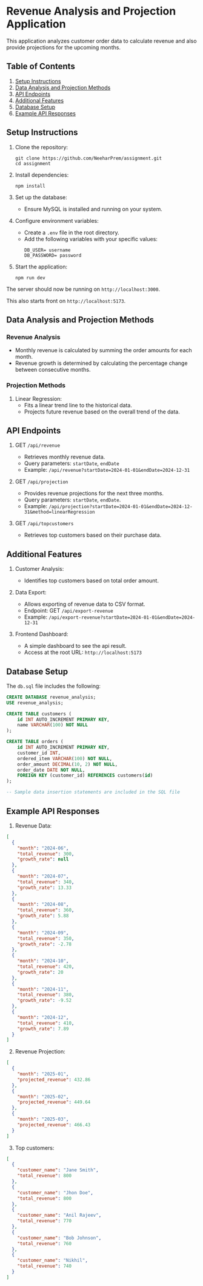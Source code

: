 # Revenue Analysis and Projection Application

This application analyzes customer order data to calculate revenue  and also provide projections for the upcoming months.

## Table of Contents
1. [Setup Instructions](#setup-instructions)
2. [Data Analysis and Projection Methods](#data-analysis-and-projection-methods)
3. [API Endpoints](#api-endpoints)
4. [Additional Features](#additional-features)
5. [Database Setup](#database-setup)
6. [Example API Responses](#example-api-responses)

## Setup Instructions

1. Clone the repository:
   ```
   git clone https://github.com/NeeharPrem/assignment.git
   cd assignment
   ```

2. Install dependencies:
   ```
   npm install
   ```

3. Set up the database:
   - Ensure MySQL is installed and running on your system.
4. Configure environment variables:
   - Create a `.env` file in the root directory.
   - Add the following variables with your specific values:
     ```
     DB_USER= username
     DB_PASSWORD= password
     ```

5. Start the application:
   ```
   npm run dev
   ```

The server should now be running on `http://localhost:3000`.

This also starts front on `http://localhost:5173`.

## Data Analysis and Projection Methods

### Revenue Analysis
- Monthly revenue is calculated by summing the order amounts for each month.
- Revenue growth is determined by calculating the percentage change between consecutive months.

### Projection Methods
1. Linear Regression:
   - Fits a linear trend line to the historical data.
   - Projects future revenue based on the overall trend of the data.

## API Endpoints

1. GET `/api/revenue`
   - Retrieves monthly revenue data.
   - Query parameters: `startDate`, `endDate`
   - Example: `/api/revenue?startDate=2024-01-01&endDate=2024-12-31`

2. GET `/api/projection`
   - Provides revenue projections for the next three months.
   - Query parameters: `startDate`, `endDate`.
   - Example: `/api/projection?startDate=2024-01-01&endDate=2024-12-31&method=linearRegression`

3. GET `/api/topcustomers`
   - Retrieves top customers based on their purchase data.

## Additional Features

1. Customer Analysis:
   - Identifies top customers based on total order amount.

2. Data Export:
   - Allows exporting of revenue data to CSV format.
   - Endpoint: GET `/api/export-revenue`
   - Example: `/api/export-revenue?startDate=2024-01-01&endDate=2024-12-31`

3. Frontend Dashboard:
   - A simple dashboard to see the api result.
   - Access at the root URL: `http://localhost:5173`

## Database Setup

The `db.sql` file includes the following:

```sql
CREATE DATABASE revenue_analysis;
USE revenue_analysis;

CREATE TABLE customers (
    id INT AUTO_INCREMENT PRIMARY KEY,
    name VARCHAR(100) NOT NULL
);

CREATE TABLE orders (
    id INT AUTO_INCREMENT PRIMARY KEY,
    customer_id INT,
    ordered_item VARCHAR(100) NOT NULL,
    order_amount DECIMAL(10, 2) NOT NULL,
    order_date DATE NOT NULL,
    FOREIGN KEY (customer_id) REFERENCES customers(id)
);

-- Sample data insertion statements are included in the SQL file
```

## Example API Responses

1. Revenue Data:
```json
[
  {
    "month": "2024-06",
    "total_revenue": 300,
    "growth_rate": null
  },
  {
    "month": "2024-07",
    "total_revenue": 340,
    "growth_rate": 13.33
  },
  {
    "month": "2024-08",
    "total_revenue": 360,
    "growth_rate": 5.88
  },
  {
    "month": "2024-09",
    "total_revenue": 350,
    "growth_rate": -2.78
  },
  {
    "month": "2024-10",
    "total_revenue": 420,
    "growth_rate": 20
  },
  {
    "month": "2024-11",
    "total_revenue": 380,
    "growth_rate": -9.52
  },
  {
    "month": "2024-12",
    "total_revenue": 410,
    "growth_rate": 7.89
  }
]
```

2. Revenue Projection:
```json
[
  {
    "month": "2025-01",
    "projected_revenue": 432.86
  },
  {
    "month": "2025-02",
    "projected_revenue": 449.64
  },
  {
    "month": "2025-03",
    "projected_revenue": 466.43
  }
]
```

3. Top customers:
```json
[
  {
    "customer_name": "Jane Smith",
    "total_revenue": 800
  },
  {
    "customer_name": "Jhon Doe",
    "total_revenue": 800
  },
  {
    "customer_name": "Anil Rajeev",
    "total_revenue": 770
  },
  {
    "customer_name": "Bob Johnson",
    "total_revenue": 760
  },
  {
    "customer_name": "Nikhil",
    "total_revenue": 740
  }
]
```
